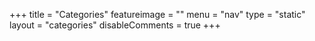 +++
title = "Categories"
featureimage = ""
menu = "nav"
type = "static"
layout = "categories"
disableComments = true
+++
